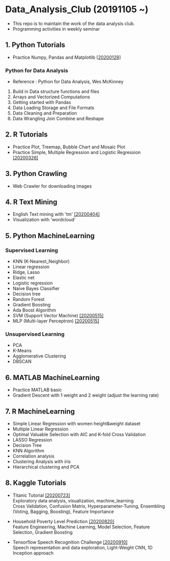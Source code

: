 # Data_Analysis_Club (20191105 ~)
- This repo is to maintain the work of the data analysis club.
- Programming activities in weekly seminar

## 1. Python Tutorials
- Practice Numpy, Pandas and Matplotlib [[20200128]](https://github.com/OH-Seoyoung/Data_Analysis_Club/blob/master/Presentation/1.%2020200128.pdf)  
### Python for Data Analysis  
- Reference : Python for Data Analysis, Wes McKinney   

1. Build in Data structure functions and files  
2. Arrays and Vectorized Computations  
3. Getting started with Pandas  
4. Data Loading Storage and File Formats
5. Data Cleaning and Preparation
6. Data Wrangling Join Combine and Reshape  

## 2. R Tutorials
- Practice Plot, Treemap, Bubble Chart and Mosaic Plot
- Practice Simple, Multiple Regression and Logistic Regression [[20200326]](https://github.com/OH-Seoyoung/Data_Analysis_Club/blob/master/Presentation/2.%2020200326.pdf)

## 3. Python Crawling
- Web Crawler for downloading images

## 4. R Text Mining
- English Text mining with 'tm'  [[20200404]](https://github.com/OH-Seoyoung/Data_Analysis_Club/blob/master/Presentation/3.%2020200404.pdf)
- Visualization with 'wordcloud'

## 5. Python MachineLearning
### Supervised Learning
- KNN (K-Nearest_Neighbor)
- Linear regression
- Ridge, Lasso
- Elastic net
- Logistic regression
- Naive Bayes Classifier
- Decision tree
- Random Forest
- Gradient Boosting
- Ada Boost Algorithm
- SVM (Support Vector Machine)  [[20200515]](https://github.com/OH-Seoyoung/Data_Analysis_Club/blob/master/Presentation/4.%2020200515.pdf)
- MLP (Multi-layer Perceptron)  [[20200515]](https://github.com/OH-Seoyoung/Data_Analysis_Club/blob/master/Presentation/4.%2020200515.pdf)

### Unsupervised Learning
- PCA
- K-Means
- Agglomerative Clustering
- DBSCAN

## 6. MATLAB MachineLearning
- Practice MATLAB basic
- Gradient Descent with 1 weight and 2 weight (adjust the learning rate)

## 7. R MachineLearning
- Simple Linear Regression with women height&weight dataset
- Multiple Linear Regression
- Optimal Valuable Selection with AIC and K-fold Cross Validation
- LASSO Regression
- Decision Tree
- KNN Algorithm
- Correlation analysis
- Clustering Analysis with iris
- Hierarchical clustering and PCA

## 8. Kaggle Tutorials
- Titanic Tutorial [[20200723]](https://github.com/OH-Seoyoung/Data_Analysis_Club/blob/master/Presentation/5.%2020200723.pdf)  
    Exploratory data analysis, visualization, machine_learning  
    Cross Validation, Confusion Matrix, Hyperparameter-Tuning, Ensembling (Voting, Bagging, Boosting), Feature Importance  
    
- Household Poverty Level Prediction [[20200820]](https://github.com/OH-Seoyoung/Data_Analysis_Club/blob/master/8.%20Kaggle_Tutorials/2_Household_Poverty_Level_Prediction.ipynb)  
    Feature Engineering, Machine Learning, Model Selection, Feature Selection, Gradient Boosting
    
- Tensorflow Speech Recognition Challenge [[20200910]](https://github.com/OH-Seoyoung/Data_Analysis_Club/blob/master/Presentation/6.%2020200910.pdf)  
    Speech representation and data exploration, Light-Weight CNN, 1D Inception approach  
